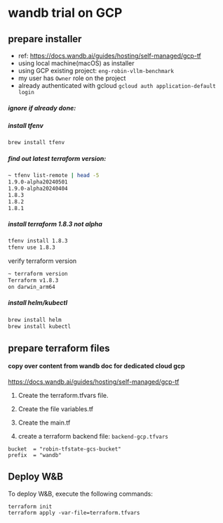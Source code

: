 # wandb trial on GCP
## prepare installer
- ref: https://docs.wandb.ai/guides/hosting/self-managed/gcp-tf
- using local machine(macOS) as installer
- using GCP existing project: `eng-robin-vllm-benchmark`
- my user has `Owner` role on the project
- already authenticated with gcloud `gcloud auth application-default login`

##### ignore if already done:
##### install tfenv
```bash
brew install tfenv
```
##### find out latest terraform version:
```bash
~ tfenv list-remote | head -5
1.9.0-alpha20240501
1.9.0-alpha20240404
1.8.3
1.8.2
1.8.1
```
##### install terraform 1.8.3 not alpha
```bash
tfenv install 1.8.3
tfenv use 1.8.3
```
verify terraform version
```bash
~ terraform version
Terraform v1.8.3
on darwin_arm64
``` 

##### install helm/kubectl
```bash
brew install helm
brew install kubectl
```

## prepare terraform files
#### copy over content from wandb doc for dedicated cloud gcp
https://docs.wandb.ai/guides/hosting/self-managed/gcp-tf
1. Create the terraform.tfvars file.
2. Create the file variables.tf
3. Create the main.tf

4. create a terraform backend file: `backend-gcp.tfvars`
```hcl
bucket  = "robin-tfstate-gcs-bucket"
prefix  = "wandb"
```

## Deploy W&B

To deploy W&B, execute the following commands:
```
terraform init
terraform apply -var-file=terraform.tfvars
```